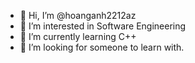 - 👋 Hi, I’m @hoanganh2212az
- 👀 I’m interested in Software Engineering 
- 🌱 I’m currently learning C++
- 💞️ I’m looking for someone to learn with.

<!---
hoanganh2212az/hoanganh2212az is a ✨ special ✨ repository because its `README.md` (this file) appears on your GitHub profile.
You can click the Preview link to take a look at your changes.
--->
